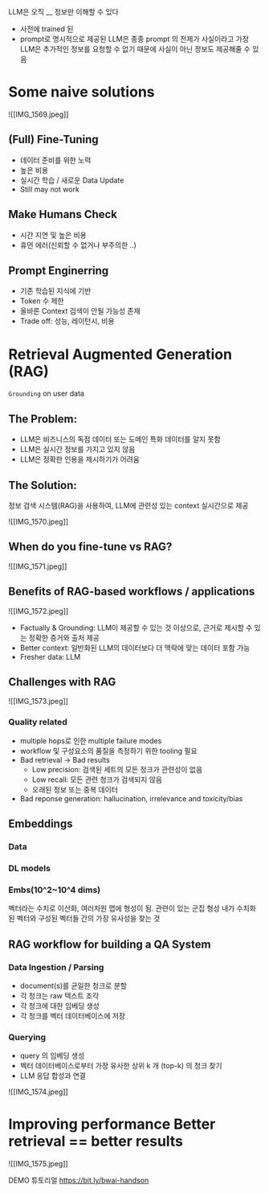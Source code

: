 
LLM은 오직 __ 정보만 이해할 수 있다
- 사전에 trained 된
- prompt로 명시적으로 제공된
LLM은 종종 prompt 의 전제가 사실이라고 가정
LLM은 추가적인 정보를 요청할 수 없기 때문에 사실이 아닌 정보도 제공해줄 수 있음


# Some naive solutions

![[IMG_1569.jpeg]]
## (Full) Fine-Tuning
- 데이터 준비를 위한 노력
- 높은 비용
- 실시간 학습 / 새로운 Data Update
- Still may not work

## Make Humans Check
- 시간 지연 및 높은 비용
- 휴먼 에러(신뢰할 수 없거나 부주의한 ..)

## Prompt Enginerring
- 기존 학습된 지식에 기반
- Token 수 제한
- 올바른 Context 검색이 안될 가능성 존재
- Trade off: 성능, 레이턴시, 비용


# Retrieval Augmented Generation (RAG)
`Grounding` on user data

## The Problem:
- LLM은 비즈니스의 독점 데이터 또는 도메인 특화 데이터를 알지 못함
- LLM은 실시간 정보를 가지고 있지 않음
- LLM은 정확한 인용을 제시하기가 어려움

## The Solution:
정보 검색 시스템(RAG)을 사용하여, LLM에 관련성 있는 context 실시간으로 제공

![[IMG_1570.jpeg]]



## When do you fine-tune vs RAG?
![[IMG_1571.jpeg]]


## Benefits of RAG-based workflows / applications

![[IMG_1572.jpeg]]

- Factually & Grounding: LLM이 제공할 수 있는 것 이상으로, 근거로 제시할 수 있는 정확한 증거와 출처 제공
- Better context: 일반화된 LLM의 데이터보다 더 맥락에 맞는 데이터 포함 가능
- Fresher data: LLM


## Challenges with RAG

![[IMG_1573.jpeg]]

### Quality related
- multiple hops로 인한 multiple failure modes
- workflow 및 구성요소의 품질을 측정하기 위한 tooling 필요
- Bad retrieval -> Bad results
	- Low precision: 검색된 세트의 모든 정크가 관련성이 없음
	- Low recall: 모든 관련 청크가 검색되지 않음
	- 오래된 정보 또는 중복 데이터
- Bad reponse generation: hallucination, irrelevance and toxicity/bias


## Embeddings
### Data
### DL models
### Embs(10^2~10^4 dims)

벡터라는 수치로 이산화, 여러차원 맵에 형성이 됨. 관련이 있는 군집 형성
내가 수치화 된 벡터와 구성된 벡터들 간의 가장 유사성을 찾는 것


## RAG workflow for building a QA System

### Data Ingestion / Parsing
- document(s)를 균일한 청크로 분할
- 각 청크는 raw 텍스트 조각
- 각 청크에 대한 임베딩 생성
- 각 청크를 벡터 데이터베이스에 저장

### Querying
- query 의 임베딩 생성
- 벡터 데이터베이스로부터 가장 유사한 상위 k 개 (top-k) 의 청크 찾기
- LLM 응답 합성과 연결

![[IMG_1574.jpeg]]



# Improving performance Better retrieval == better results
![[IMG_1575.jpeg]]




DEMO 튜토리얼
https://bit.ly/bwai-handson